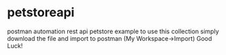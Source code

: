 # petstoreapi
postman automation rest api petstore example
to use this collection simply download the file and import to postman (My Workspace->Import)
Good Luck!
